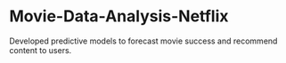 # Movie-Data-Analysis-Netflix
 Developed predictive models to forecast movie success and recommend content to users.
